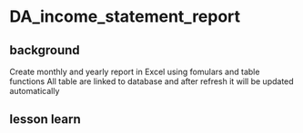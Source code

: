 # DA_income_statement_report

 ## background
Create monthly and yearly report in Excel using fomulars and table functions
All table are linked to database and after refresh it will be updated automatically

 ## lesson learn
 
